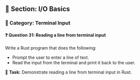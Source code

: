 ## 📘 Section: I/O Basics  
### 🔹 Category: Terminal Input  
#### ❓ Question 31: Reading a line from terminal input

Write a Rust program that does the following:

- Prompt the user to enter a line of text.
- Read the input from the terminal and print it back to the user.

🔧 **Task:** Demonstrate reading a line from terminal input in Rust.
